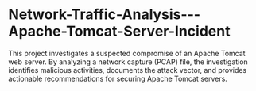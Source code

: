 # Network-Traffic-Analysis---Apache-Tomcat-Server-Incident
This project investigates a suspected compromise of an Apache Tomcat web server. By analyzing a network capture (PCAP) file, the investigation identifies malicious activities, documents the attack vector, and provides actionable recommendations for securing Apache Tomcat servers.
